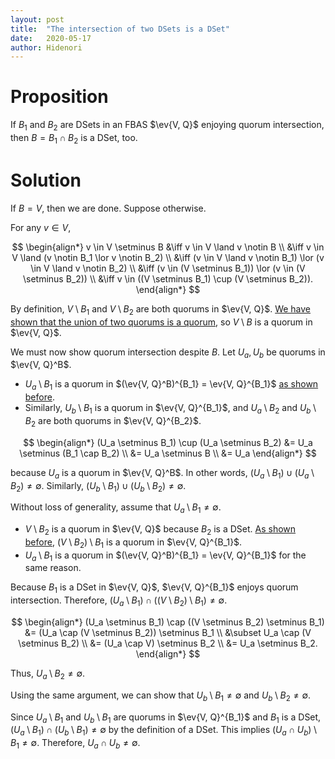 ```yaml
---
layout: post
title:  "The intersection of two DSets is a DSet"
date:   2020-05-17
author: Hidenori
---
```


# Proposition
If $B_1$ and $B_2$ are DSets in an FBAS $\ev{V, Q}$ enjoying quorum intersection, then $B = B_1 \cap B_2$ is a DSet, too.

# Solution

If $B = V$, then we are done.
Suppose otherwise.

For any $v \in V$,

$$
\begin{align*}
  v \in V \setminus B
    &\iff v \in V \land v \notin B \\
    &\iff v \in V \land (v \notin B_1 \lor v \notin B_2) \\
    &\iff (v \in V \land v \notin B_1) \lor (v \in V \land v \notin B_2) \\
    &\iff (v \in (V \setminus B_1)) \lor (v \in (V \setminus B_2)) \\
    &\iff v \in ((V \setminus B_1) \cup (V \setminus B_2)).
\end{align*}
$$

By definition, $V \setminus B_1$ and $V \setminus B_2$ are both quorums in $\ev{V, Q}$.
[We have shown that the union of two quorums is a quorum](https://hidenori-shinohara.github.io/2020/05/16/quorums-basic-properties.html), so $V \setminus B$ is a quorum in $\ev{V, Q}$.

We must now show quorum intersection despite $B$.
Let $U_a, U_b$ be quorums in $\ev{V, Q}^B$.

* $U_a \setminus B_1$ is a quorum in $(\ev{V, Q}^B)^{B_1} = \ev{V, Q}^{B_1}$ [as shown before](https://hidenori-shinohara.github.io/2020/05/17/quorum-subset.html).
* Similarly, $U_b \setminus B_1$ is a quorum in $\ev{V, Q}^{B_1}$, and $U_a \setminus B_2$ and $U_b \setminus B_2$ are both quorums in $\ev{V, Q}^{B_2}$.

$$
\begin{align*}
  (U_a \setminus B_1) \cup (U_a \setminus B_2)
    &= U_a \setminus (B_1 \cap B_2) \\
    &= U_a \setminus B \\
    &= U_a
\end{align*}
$$

because $U_a$ is a quorum in $\ev{V, Q}^B$.
In other words, $(U_a \setminus B_1) \cup (U_a \setminus B_2) \ne \emptyset$.
Similarly, $(U_b \setminus B_1) \cup (U_b \setminus B_2) \ne \emptyset$.

Without loss of generality, assume that $U_a \setminus B_1 \ne \emptyset$.

* $V \setminus B_2$ is a quorum in $\ev{V, Q}$ because $B_2$ is a DSet.
  [As shown before](https://hidenori-shinohara.github.io/2020/05/17/quorum-subset.html), $(V \setminus B_2) \setminus B_1$ is a quorum in $\ev{V, Q}^{B_1}$.
* $U_a \setminus B_1$ is a quorum in $(\ev{V, Q}^B)^{B_1} = \ev{V, Q}^{B_1}$ for the same reason.

Because $B_1$ is a DSet in $\ev{V, Q}$, $\ev{V, Q}^{B_1}$ enjoys quorum intersection.
Therefore, $(U_a \setminus B_1) \cap ((V \setminus B_2) \setminus B_1) \ne \emptyset$.

$$
\begin{align*}
  (U_a \setminus B_1) \cap ((V \setminus B_2) \setminus B_1)
    &= (U_a \cap (V \setminus B_2)) \setminus B_1 \\
    &\subset U_a \cap (V \setminus B_2) \\
    &= (U_a \cap V) \setminus B_2 \\
    &= U_a \setminus B_2.
\end{align*}
$$

Thus, $U_a \setminus B_2 \ne \emptyset$.

Using the same argument, we can show that $U_b \setminus B_1 \ne \emptyset$ and $U_b \setminus B_2 \ne \emptyset$.

Since $U_a \setminus B_1$ and $U_b \setminus B_1$ are quorums in $\ev{V, Q}^{B_1}$ and $B_1$ is a DSet, $(U_a \setminus B_1) \cap (U_b \setminus B_1) \ne \emptyset$ by the definition of a DSet.
This implies $(U_a \cap U_b) \setminus B_1 \ne \emptyset$.
Therefore, $U_a \cap U_b \ne \emptyset$.
